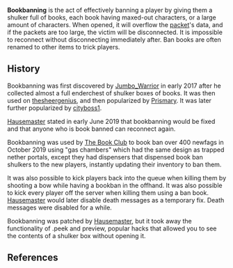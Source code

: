 **Bookbanning** is the act of effectively banning a player by giving them a shulker full of books, each book having maxed-out characters, or a large amount of characters. When opened, it will overflow the [packet](https://2b2t.miraheze.org/wiki/Network_packet)'s data, and if the packets are too large, the victim will be disconnected. It is impossible to reconnect without disconnecting immediately after. Ban books are often renamed to other items to trick players.

## History
Bookbanning was first discovered by [Jumbo_Warrior](https://2b2t.miraheze.org/wiki/Jumbo_Warrior) in early 2017 after he collected almost a full enderchest of shulker boxes of books. It was then used on [thesheergenius](https://2b2t.miraheze.org/wiki/thesheergenius), and then popularized by [Prismary](https://2b2t.miraheze.org/wiki/Prismary). It was later further popularized by [cityboss1](https://2b2t.miraheze.org/wiki/cityboss1).

[Hausemaster](https://2b2t.miraheze.org/wiki/Hausemaster) stated in early June 2019 that bookbanning would be fixed and that anyone who is book banned can reconnect again.

Bookbanning was used by [The Book Club](https://2b2t.miraheze.org/wiki/The_Book_Club) to book ban over 400 newfags in October 2019 using "gas chambers" which had the same design as trapped nether portals, except they had dispensers that dispensed book ban shulkers to the new players, instantly updating their inventory to ban them.

It was also possible to kick players back into the queue when killing them by shooting a bow while having a bookban in the offhand. It was also possible to kick every player off the server when killing them using a ban book. [Hausemaster](https://2b2t.miraheze.org/wiki/Hausemaster) would later disable death messages as a temporary fix. Death messages were disabled for a while.

Bookbanning was patched by [Hausemaster](https://2b2t.miraheze.org/wiki/Hausemaster), but it took away the functionality of .peek and preview, popular hacks that allowed you to see the contents of a shulker box without opening it.

## References